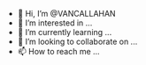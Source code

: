 - 👋 Hi, I’m @VANCALLAHAN
- 👀 I’m interested in ...
- 🌱 I’m currently learning ...
- 💞️ I’m looking to collaborate on ...
- 📫 How to reach me ...

<!---
VANCALLAHAN/VANCALLAHAN is a ✨ special ✨ repository because its `README.md` (this file) appears on your GitHub profile.
You can click the Preview link to take a look at your changes.
--->
